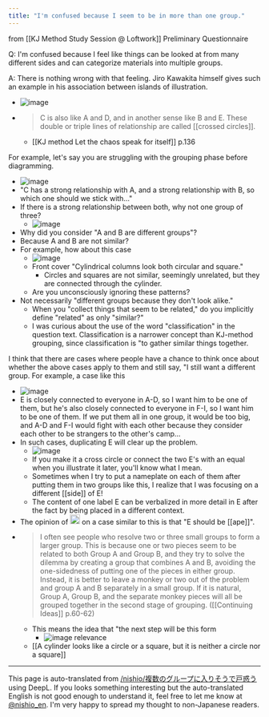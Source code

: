 ```yaml
---
title: "I'm confused because I seem to be in more than one group."
---
```


from [[KJ Method Study Session @ Loftwork]] Preliminary Questionnaire

Q: I'm confused because I feel like things can be looked at from many different sides and can categorize materials into multiple groups.

A: There is nothing wrong with that feeling.
Jiro Kawakita himself gives such an example in his association between islands of illustration.
- ![image](https://gyazo.com/d70464b986bec83bc0d4cbe3c8b3227a/thumb/1000)
- >  C is also like A and D, and in another sense like B and E. These double or triple lines of relationship are called [[crossed circles]].
    - [[KJ method Let the chaos speak for itself]] p.136

For example, let's say you are struggling with the grouping phase before diagramming.
- ![image](https://gyazo.com/7e1ec337ae18cce4aa150195e5696a8a/thumb/1000)
- "C has a strong relationship with A, and a strong relationship with B, so which one should we stick with..."
- If there is a strong relationship between both, why not one group of three?
    - ![image](https://gyazo.com/6cb805402fd309fde36789034b61957a/thumb/1000)
- Why did you consider "A and B are different groups"?
- Because A and B are not similar?
- For example, how about this case
    - ![image](https://gyazo.com/e2098e253713f18561866c498074e2b3/thumb/1000)
    - Front cover "Cylindrical columns look both circular and square."
        - Circles and squares are not similar, seemingly unrelated, but they are connected through the cylinder.
    - Are you unconsciously ignoring these patterns?
- Not necessarily "different groups because they don't look alike."
    - When you "collect things that seem to be related," do you implicitly define "related" as only "similar?"
    - I was curious about the use of the word "classification" in the question text. Classification is a narrower concept than KJ-method grouping, since classification is "to gather similar things together.

I think that there are cases where people have a chance to think once about whether the above cases apply to them and still say, "I still want a different group.
For example, a case like this
- ![image](https://gyazo.com/d78990c25b34c37e06b319000b5cace3/thumb/1000)
- E is closely connected to everyone in A-D, so I want him to be one of them, but he's also closely connected to everyone in F-I, so I want him to be one of them. If we put them all in one group, it would be too big, and A-D and F-I would fight with each other because they consider each other to be strangers to the other's camp...
- In such cases, duplicating E will clear up the problem.
    - ![image](https://gyazo.com/07fc9411f361f657bc94b2c66a3cdb6f/thumb/1000)
    - If you make it a cross circle or connect the two E's with an equal when you illustrate it later, you'll know what I mean.
    - Sometimes when I try to put a nameplate on each of them after putting them in two groups like this, I realize that I was focusing on a different [[side]] of E!
    - The content of one label E can be verbalized in more detail in E after the fact by being placed in a different context.
- The opinion of <img src='https://scrapbox.io/api/pages/nishio-en/Jiro Kawakita/icon' alt='Jiro Kawakita.icon' height="19.5"/> on a case similar to this is that "E should be [[ape]]".
- > I often see people who resolve two or three small groups to form a larger group. This is because one or two pieces seem to be related to both Group A and Group B, and they try to solve the dilemma by creating a group that combines A and B, avoiding the one-sidedness of putting one of the pieces in either group. Instead, it is better to leave a monkey or two out of the problem and group A and B separately in a small group. If it is natural, Group A, Group B, and the separate monkey pieces will all be grouped together in the second stage of grouping. ([[Continuing Ideas]] p.60-62)
    - This means the idea that "the next step will be this form
        - ![image](https://gyazo.com/6cb805402fd309fde36789034b61957a/thumb/1000)
relevance
    - [[A cylinder looks like a circle or a square, but it is neither a circle nor a square]]

---
This page is auto-translated from [/nishio/複数のグループに入りそうで戸惑う](https://scrapbox.io/nishio/複数のグループに入りそうで戸惑う) using DeepL. If you looks something interesting but the auto-translated English is not good enough to understand it, feel free to let me know at [@nishio_en](https://twitter.com/nishio_en). I'm very happy to spread my thought to non-Japanese readers.